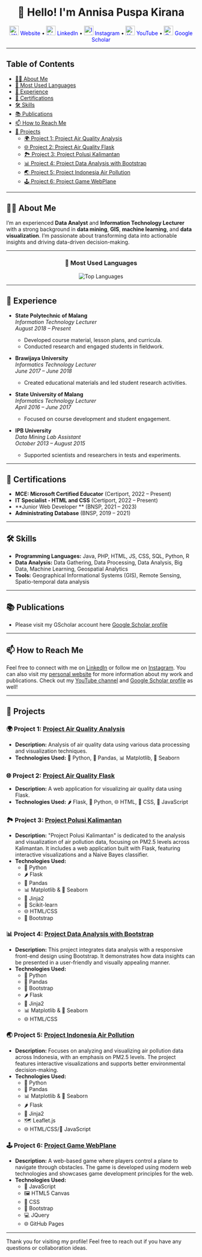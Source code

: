 <h1 align="center">👋 Hello! I'm Annisa Puspa Kirana</h1>

<p align="center">
  <a href="https://linktr.ee/puspakirana" style="color: blue; text-decoration: none;">
    <img src="https://img.icons8.com/fluency/48/000000/domain.png" alt="Website" width="25"/> Website
  </a> •
  <a href="https://www.linkedin.com/in/annisapuspakirana" style="color: blue; text-decoration: none;">
    <img src="https://img.icons8.com/fluency/48/000000/linkedin.png" alt="LinkedIn" width="25"/> LinkedIn
  </a> •
  <a href="https://instagram.com/annisa.puspa.k" style="color: blue; text-decoration: none;">
    <img src="https://img.icons8.com/fluency/48/000000/instagram-new.png" alt="Instagram" width="25"/> Instagram
  </a> •
  <a href="https://www.youtube.com/channel/UC8JmNUEqOwsyMBDs9sE1voA" style="color: blue; text-decoration: none;">
    <img src="https://img.icons8.com/fluency/48/000000/youtube-play.png" alt="YouTube" width="25"/> YouTube
  </a> •
  <a href="https://scholar.google.com/citations?user=BQl6KOsAAAAJ&hl=en" style="color: blue; text-decoration: none;">
    <img src="https://img.icons8.com/color/48/000000/google-scholar.png" alt="Google Scholar" width="25"/> Google Scholar
  </a>
</p>

---

## Table of Contents
- [👩‍💻 About Me](#-about-me)
- [🚀 Most Used Languages](#-most-used-languages)
- [💼 Experience](#-experience)
- [📜 Certifications](#-certifications)
- [🛠️ Skills](#-skills)
- [📚 Publications](#-publications)
- [📫 How to Reach Me](#-how-to-reach-me)
- [🚀 Projects](#-projects)
  - [🌍 Project 1: Project Air Quality Analysis](#-project-1-project-air-quality-analysis)
  - [🌐 Project 2: Project Air Quality Flask](#-project-2-project-air-quality-flask)
  - [🏞️ Project 3: Project Polusi Kalimantan](#-project-3-project-polusi-kalimantan)
  - [📊 Project 4: Project Data Analysis with Bootstrap](#-project-4-project-data-analysis-with-bootstrap)
  - [🌏 Project 5: Project Indonesia Air Pollution](#-project-5-project-indonesia-air-pollution)
  - [🕹️ Project 6: Project Game WebPlane](#-project-6-project-game-webplane)

---

## 👩‍💻 About Me

I’m an experienced **Data Analyst** and **Information Technology Lecturer** with a strong background in **data mining**, **GIS**, **machine learning**, and **data visualization**. I’m passionate about transforming data into actionable insights and driving data-driven decision-making.

---

<h3 align="center">🚀 Most Used Languages</h3>

<p align="center">
  <img src="https://github-readme-stats.vercel.app/api/top-langs/?username=apkirana&layout=compact&theme=radical" alt="Top Languages" />
</p>

---

## 💼 Experience

- **State Polytechnic of Malang**  
  *Information Technology Lecturer*  
  *August 2018 – Present*  
  - Developed course material, lesson plans, and curricula.
  - Conducted research and engaged students in fieldwork.

- **Brawijaya University**  
  *Informatics Technology Lecturer*  
  *June 2017 – June 2018*  
  - Created educational materials and led student research activities.

- **State University of Malang**  
  *Informatics Technology Lecturer*  
  *April 2016 – June 2017*  
  - Focused on course development and student engagement.

- **IPB University**  
  *Data Mining Lab Assistant*  
  *October 2013 – August 2015*  
  - Supported scientists and researchers in tests and experiments.

---

## 📜 Certifications

- **MCE: Microsoft Certified Educator** (Certiport, 2022 – Present)
- **IT Specialist - HTML and CSS** (Certiport, 2022 – Present)
- **Junior Web Developer ** (BNSP, 2021 – 2023)
- **Administrating Database** (BNSP, 2019 – 2021)

---

## 🛠️ Skills

- **Programming Languages:** Java, PHP, HTML, JS, CSS, SQL, Python, R
- **Data Analysis:** Data Gathering, Data Processing, Data Analysis, Big Data, Machine Learning, Geospatial Analytics
- **Tools:** Geographical Informational Systems (GIS), Remote Sensing, Spatio-temporal data analysis

---

## 📚 Publications

- Please visit my GScholar account here [Google Scholar profile](https://scholar.google.com/citations?user=BQl6KOsAAAAJ&hl=en)

---

## 📫 How to Reach Me

Feel free to connect with me on [LinkedIn](https://www.linkedin.com/in/annisapuspakirana) or follow me on [Instagram](https://instagram.com/annisa.puspa.k). You can also visit my [personal website](https://linktr.ee/puspakirana) for more information about my work and publications. Check out my [YouTube channel](https://www.youtube.com/channel/UC8JmNUEqOwsyMBDs9sE1voA) and [Google Scholar profile](https://scholar.google.com/citations?user=BQl6KOsAAAAJ&hl=en) as well!

---

## 🚀 Projects

### 🌍 Project 1: [Project Air Quality Analysis](https://github.com/apkirana/project-air-quality-analysis)
* **Description:** Analysis of air quality data using various data processing and visualization techniques.
* **Technologies Used:** 🐍 Python, 🐼 Pandas, 📊 Matplotlib, 🎨 Seaborn

### 🌐 Project 2: [Project Air Quality Flask](https://github.com/apkirana/project-air_quality_flask)
* **Description:** A web application for visualizing air quality data using Flask.
* **Technologies Used:** 🌶️ Flask, 🐍 Python, 🌐 HTML, 🎨 CSS, 📜 JavaScript

### 🏞️ Project 3: [Project Polusi Kalimantan](https://github.com/apkirana/project-polusi-kalimantan)
* **Description:** "Project Polusi Kalimantan" is dedicated to the analysis and visualization of air pollution data, focusing on PM2.5 levels across Kalimantan. It includes a web application built with Flask, featuring interactive visualizations and a Naive Bayes classifier.
* **Technologies Used:**
  - 🐍 Python
  - 🌶️ Flask
  - 🐼 Pandas
  - 📊 Matplotlib & 🎨 Seaborn
  - 🌟 Jinja2
  - 🧠 Scikit-learn
  - 🌐 HTML/CSS
  - 🎨 Bootstrap

### 📊 Project 4: [Project Data Analysis with Bootstrap](https://github.com/apkirana/project-dataanalysis-bootstrap)
* **Description:** This project integrates data analysis with a responsive front-end design using Bootstrap. It demonstrates how data insights can be presented in a user-friendly and visually appealing manner.
* **Technologies Used:**
  - 🐍 Python
  - 🐼 Pandas
  - 🎨 Bootstrap
  - 🌶️ Flask
  - 🌟 Jinja2
  - 📊 Matplotlib & 🎨 Seaborn
  - 🌐 HTML/CSS

### 🌏 Project 5: [Project Indonesia Air Pollution](https://github.com/apkirana/project-indonesia-air-pollution)
* **Description:** Focuses on analyzing and visualizing air pollution data across Indonesia, with an emphasis on PM2.5 levels. The project features interactive visualizations and supports better environmental decision-making.
* **Technologies Used:**
  - 🐍 Python
  - 🐼 Pandas
  - 📊 Matplotlib & 🎨 Seaborn
  - 🌶️ Flask
  - 🌟 Jinja2
  - 🗺️ Leaflet.js
  - 🌐 HTML/CSS/📜 JavaScript

### 🕹️ Project 6: [Project Game WebPlane](https://github.com/apkirana/project-game-webplane)
* **Description:** A web-based game where players control a plane to navigate through obstacles. The game is developed using modern web technologies and showcases game development principles for the web.
* **Technologies Used:**
  - 📜 JavaScript
  - 🖼️ HTML5 Canvas
  - 🎨 CSS
  - 🎨 Bootstrap
  - 💻 JQuery
  - 🌐 GitHub Pages

---

Thank you for visiting my profile! Feel free to reach out if you have any questions or collaboration ideas.

